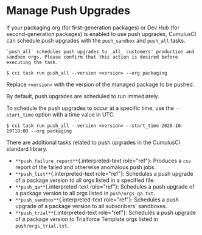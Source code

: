 # Manage Push Upgrades

If your packaging org (for first-generation packages) or Dev Hub (for
second-generation packages) is enabled to use push upgrades, CumulusCI
can schedule push upgrades with the `push_sandbox` and `push_all` tasks.

```{warning}
`push_all` schedules push upgrades to _all_ customers' production and
sandbox orgs. Please confirm that this action is desired before
executing the task.
```

```console
$ cci task run push_all --version <version> --org packaging
```

Replace `<version>` with the version of the managed package to be
pushed.

By default, push upgrades are scheduled to run immediately.

To schedule the push upgrades to occur at a specific time, use the
`--start_time` option with a time value in UTC.

```console
$ cci task run push_all --version <version> --start_time 2020-10-19T10:00 --org packaging
```

There are additional tasks related to push upgrades in the CumulusCI
standard library.

-   `**push_failure_report**`{.interpreted-text role="ref"}: Produces a
    `csv` report of the failed and otherwise anomalous push jobs.
-   `**push_list**`{.interpreted-text role="ref"}: Schedules a push
    upgrade of a package version to all orgs listed in a specified file.
-   `**push_qa**`{.interpreted-text role="ref"}: Schedules a push
    upgrade of a package version to all orgs listed in
    `push/orgs_qa.txt`.
-   `**push_sandbox**`{.interpreted-text role="ref"}: Schedules a push
    upgrade of a package version to all subscribers' sandboxes.
-   `**push_trial**`{.interpreted-text role="ref"}: Schedules a push
    upgrade of a package version to Trialforce Template orgs listed in
    `push/orgs_trial.txt`.
